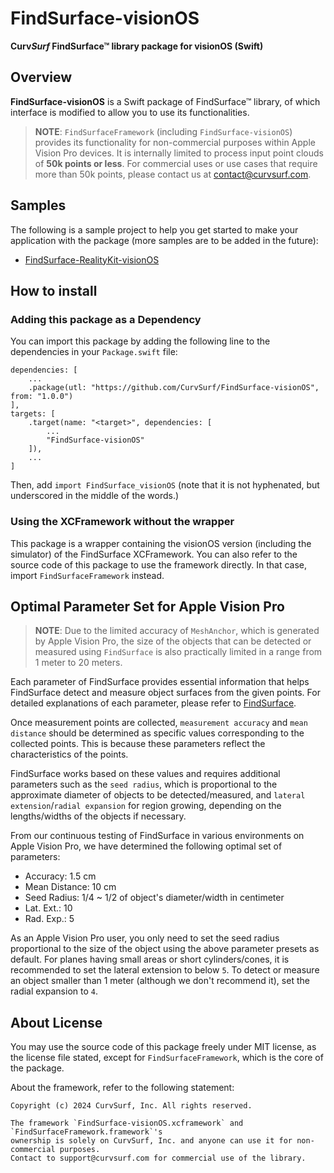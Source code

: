 # FindSurface-visionOS

**Curv*Surf* FindSurface™ library package for visionOS (Swift)**

## Overview

**FindSurface-visionOS** is a Swift package of FindSurface™ library, of which interface is modified to allow you to use its functionalities.

> **NOTE**: `FindSurfaceFramework` (including `FindSurface-visionOS`) provides its functionality for non-commercial purposes within Apple Vision Pro devices. It is internally limited to process input point clouds of **50k points or less**. For commercial uses or use cases that require more than 50k points, please contact us at contact@curvsurf.com.

## Samples

The following is a sample project to help you get started to make your application with the package (more samples are to be added in the future):

- [FindSurface-RealityKit-visionOS](https://github.com/CurvSurf/FindSurface-RealityKit-visionOS)


## How to install

### Adding this package as a Dependency

You can import this package by adding the following line to the dependencies in your `Package.swift` file:

````
dependencies: [
    ...
    .package(utl: "https://github.com/CurvSurf/FindSurface-visionOS", from: "1.0.0")
],
targets: [
    .target(name: "<target>", dependencies: [
        ...
        "FindSurface-visionOS"
    ]),
    ...
]
````

Then, add `import FindSurface_visionOS` (note that it is not hyphenated, but underscored in the middle of the words.)

### Using the XCFramework without the wrapper

This package is a wrapper containing the visionOS version (including the simulator) of the FindSurface XCFramework. You can also refer to the source code of this package to use the framework directly. In that case, import `FindSurfaceFramework` instead.


## Optimal Parameter Set for Apple Vision Pro

> **NOTE**: Due to the limited accuracy of `MeshAnchor`, which is generated by Apple Vision Pro, the size of the objects that can be detected or measured using `FindSurface` is also practically limited in a range from 1 meter to 20 meters.

Each parameter of FindSurface provides essential information that helps FindSurface detect and measure object surfaces from the given points. For detailed explanations of each parameter, please refer to [FindSurface](https://github.com/CurvSurf/FindSurface#how-does-it-work).

Once measurement points are collected, `measurement accuracy` and `mean distance` should be determined as specific values corresponding to the collected points. This is because these parameters reflect the characteristics of the points.

FindSurface works based on these values and requires additional parameters such as the `seed radius`, which is proportional to the approximate diameter of objects to be detected/measured, and `lateral extension`/`radial expansion` for region growing, depending on the lengths/widths of the objects if necessary.

From our continuous testing of FindSurface in various environments on Apple Vision Pro, we have determined the following optimal set of parameters:

- Accuracy: 1.5 cm
- Mean Distance: 10 cm
- Seed Radius: 1/4 ~ 1/2 of object's diameter/width in centimeter
- Lat. Ext.: 10
- Rad. Exp.: 5

As an Apple Vision Pro user, you only need to set the seed radius proportional to the size of the object using the above parameter presets as default. For planes having small areas or short cylinders/cones, it is recommended to set the lateral extension to below `5`. To detect or measure an object smaller than 1 meter (although we don't recommend it), set the radial expansion to `4`.


## About License

You may use the source code of this package freely under MIT license, as the license file stated, except for `FindSurfaceFramework`, which is the core of the package.

About the framework, refer to the following statement:

````
Copyright (c) 2024 CurvSurf, Inc. All rights reserved.

The framework `FindSurface-visionOS.xcframework` and `FindSurfaceFramework.framework`'s 
ownership is solely on CurvSurf, Inc. and anyone can use it for non-commercial purposes. 
Contact to support@curvsurf.com for commercial use of the library.
````

